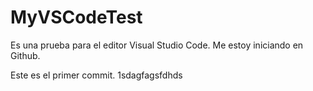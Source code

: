 # MyVSCodeTest
Es una prueba para el editor Visual Studio Code. Me estoy iniciando en Github.

Este es el primer commit. 1sdagfagsfdhds
